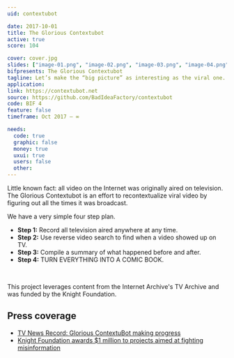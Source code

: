 ```yaml
---
uid: contextubot

date: 2017-10-01
title: The Glorious Contextubot
active: true
score: 104

cover: cover.jpg
slides: ["image-01.png", "image-02.png", "image-03.png", "image-04.png"]
bifpresents: The Glorious Contextubot
tagline: Let’s make the “big picture” as interesting as the viral one.
application: 
link: https://contextubot.net
source: https://github.com/BadIdeaFactory/contextubot
code: BIF 4
feature: false
timeframe: Oct 2017 – ∞

needs:
  code: true
  graphic: false
  money: true
  uxui: true
  users: false
  other: 
---
```


Little known fact: all video on the Internet was originally aired on television. The Glorious Contextubot is an effort to recontextualize viral video by figuring out all the times it was broadcast.

We have a very simple four step plan.

* **Step 1:** Record all television aired anywhere at any time.
* **Step 2:** Use reverse video search to find when a video showed up on TV.
* **Step 3:** Compile a summary of what happened before and after.
* **Step 4:** TURN EVERYTHING INTO A COMIC BOOK.

<br />

This project leverages content from the Internet Archive's TV Archive and was funded by the Knight Foundation.

## Press coverage

- [TV News Record: Glorious ContextuBot making progress](https://blog.archive.org/2018/03/08/tv-news-record-glorious-contextubot-making-progress/)
- [Knight Foundation awards \$1 million to projects aimed at fighting misinformation](https://www.poynter.org/news/knight-foundation-awards-1-million-projects-aimed-fighting-misinformation)
